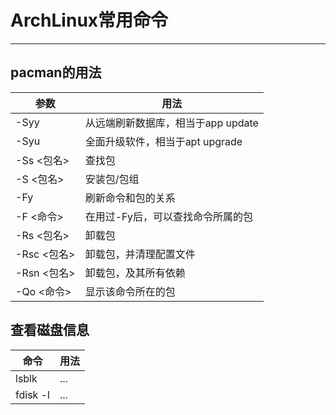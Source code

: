 # ArchLinux常用命令

***

## pacman的用法

|参数|用法|
| ------ | ------ |
|-Syy|从远端刷新数据库，相当于app update|
|-Syu|全面升级软件，相当于apt upgrade|
|-Ss <包名>|查找包|
|-S <包名>|安装包/包组|
|-Fy|刷新命令和包的关系|
|-F <命令>|在用过-Fy后，可以查找命令所属的包|
|-Rs <包名>|卸载包|
|-Rsc <包名>|卸载包，并清理配置文件|
|-Rsn <包名>|卸载包，及其所有依赖|
|-Qo <命令>|显示该命令所在的包|

## 查看磁盘信息

|命令|用法|
| ------ | ------ |
|lsblk|...|
|fdisk -l|...|

